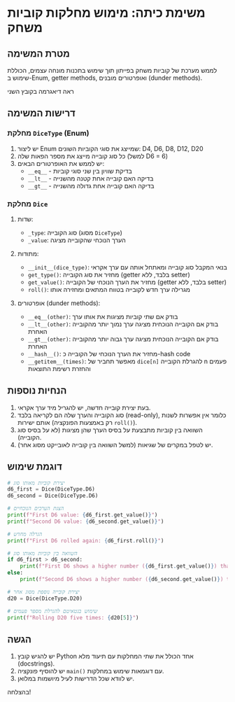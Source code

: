 # משימת כיתה: מימוש מחלקות קוביות משחק

## מטרת המשימה
לממש מערכת של קוביות משחק בפייתון תוך שימוש בתכנות מונחה עצמים, הכוללת שימוש ב-Enum, getter methods, ואופרטורים מובנים (dunder methods).

ראה דיאגרמה בקובץ השני

## דרישות המשימה

### מחלקת `DiceType` (Enum)
1. יש ליצור Enum שמייצג את סוגי הקוביות השונים: D4, D6, D8, D12, D20
2. כל סוג קובייה מייצג את מספר הפאות שלה (למשל D6 = 6)
3. יש לממש את האופרטורים הבאים:
   - `__eq__` - בדיקת שוויון בין שני סוגי קוביות
   - `__lt__` - בדיקה האם קובייה אחת קטנה מהשנייה
   - `__gt__` - בדיקה האם קובייה אחת גדולה מהשנייה

### מחלקת `Dice`
1. שדות:
   - `_type`: סוג הקובייה (מסוג `DiceType`)
   - `_value`: הערך הנוכחי שהקובייה מציגה

2. מתודות:
   - `__init__(dice_type)`: בנאי המקבל סוג קובייה ומאתחל אותה עם ערך אקראי
   - `get_type()`: מחזיר את סוג הקובייה (getter בלבד, ללא setter)
   - `get_value()`: מחזיר את הערך הנוכחי של הקובייה (getter בלבד, ללא setter)
   - `roll()`: מגרילה ערך חדש לקובייה בטווח המתאים ומחזירה אותו

3. אופרטורים (dunder methods):
   - `__eq__(other)`: בודק אם שתי קוביות מציגות את אותו ערך
   - `__lt__(other)`: בודק אם הקובייה הנוכחית מציגה ערך נמוך יותר מהקובייה האחרת
   - `__gt__(other)`: בודק אם הקובייה הנוכחית מציגה ערך גבוה יותר מהקובייה האחרת
   - `__hash__()`: מחזיר את הערך הנוכחי של הקובייה כ-hash code
   - `__getitem__(times)`: מאפשר תחביר של `dice[n]` להגרלת הקובייה n פעמים והחזרת רשימת התוצאות

## הנחיות נוספות
1. בעת יצירת קובייה חדשה, יש להגריל מיד ערך אקראי.
2. סוג הקובייה והערך שלה הם לקריאה בלבד (read-only), כלומר אין אפשרות לשנות אותם ישירות (רק באמצעות הפונקציה `roll()`).
3. השוואה בין קוביות מתבצעת על בסיס הערך שהן מציגות (לא על בסיס סוג הקובייה).
4. יש לטפל במקרים של שגיאות (למשל השוואה בין קובייה לאובייקט מסוג אחר).

## דוגמת שימוש
```python
# יצירת קוביות מאותו סוג
d6_first = Dice(DiceType.D6)
d6_second = Dice(DiceType.D6)

# הצגת הערכים הנוכחיים
print(f"First D6 value: {d6_first.get_value()}")
print(f"Second D6 value: {d6_second.get_value()}")

# הגרלה מחדש
print(f"First D6 rolled again: {d6_first.roll()}")

# השוואה בין קוביות מאותו סוג
if d6_first > d6_second:
    print(f"First D6 shows a higher number ({d6_first.get_value()}) than Second D6 ({d6_second.get_value()})")
else:
    print(f"Second D6 shows a higher number ({d6_second.get_value()}) than or equal to First D6 ({d6_first.get_value()})")

# יצירת קובייה נוספת מסוג אחר
d20 = Dice(DiceType.D20)

# שימוש בגטאיטם להגרלת מספר פעמים
print(f"Rolling D20 five times: {d20[5]}")
```

## הגשה
1. יש להגיש קובץ Python אחד הכולל את שתי המחלקות עם תיעוד מלא (docstrings).
2. יש להוסיף פונקציה `main()` עם דוגמאות שימוש במחלקות.
3. יש לוודא שכל הדרישות לעיל מיושמות במלואן.

בהצלחה!
